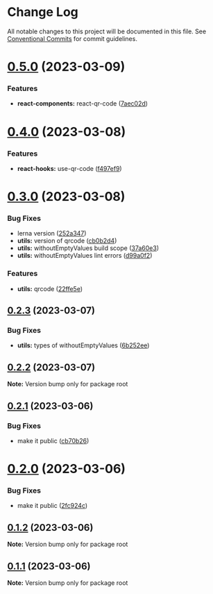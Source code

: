 # Change Log

All notable changes to this project will be documented in this file.
See [Conventional Commits](https://conventionalcommits.org) for commit guidelines.

# [0.5.0](https://github.com/tkhatibi/akasha/compare/v0.4.0...v0.5.0) (2023-03-09)


### Features

* **react-components:** react-qr-code ([7aec02d](https://github.com/tkhatibi/akasha/commit/7aec02d561b237288a52cb419cd054e3acd69838))





# [0.4.0](https://github.com/tkhatibi/akasha/compare/v0.3.0...v0.4.0) (2023-03-08)


### Features

* **react-hooks:** use-qr-code ([f497ef9](https://github.com/tkhatibi/akasha/commit/f497ef97356fa318d45cb92823307e0fc858f15d))





# [0.3.0](https://github.com/tkhatibi/akasha/compare/v0.2.3...v0.3.0) (2023-03-08)


### Bug Fixes

* lerna version ([252a347](https://github.com/tkhatibi/akasha/commit/252a34765c4b12fcc952926efd103c7c0bbbc77e))
* **utils:** version of qrcode ([cb0b2d4](https://github.com/tkhatibi/akasha/commit/cb0b2d4a8101b018a9cb7b7d742c1119b1c6335a))
* **utils:** withoutEmptyValues build scope ([37a60e3](https://github.com/tkhatibi/akasha/commit/37a60e3f6c1261a0d9f98828712fda07619871f4))
* **utils:** withoutEmptyValues lint errors ([d99a0f2](https://github.com/tkhatibi/akasha/commit/d99a0f229dfdc0038c5c86f8387ccad77cf33876))


### Features

* **utils:** qrcode ([22ffe5e](https://github.com/tkhatibi/akasha/commit/22ffe5edc80daaf4e90195f537f85d78ec904e5e))





## [0.2.3](https://github.com/tkhatibi/akasha/compare/v0.2.2...v0.2.3) (2023-03-07)

### Bug Fixes

- **utils:** types of withoutEmptyValues ([6b252ee](https://github.com/tkhatibi/akasha/commit/6b252ee8bad011650326d80aecf6d7f8c593cfe9))

## [0.2.2](https://github.com/tkhatibi/akasha/compare/v0.2.1...v0.2.2) (2023-03-07)

**Note:** Version bump only for package root

## [0.2.1](https://github.com/tkhatibi/akasha/compare/v0.2.0...v0.2.1) (2023-03-06)

### Bug Fixes

- make it public ([cb70b26](https://github.com/tkhatibi/akasha/commit/cb70b266423011a6473639722a2b6855b50d670a))

# [0.2.0](https://github.com/tkhatibi/akasha/compare/v0.1.2...v0.2.0) (2023-03-06)

### Bug Fixes

- make it public ([2fc924c](https://github.com/tkhatibi/akasha/commit/2fc924ce5d4a44a921f66a1fa1193fbc13cf9801))

## [0.1.2](https://github.com/tkhatibi/akasha/compare/v0.1.1...v0.1.2) (2023-03-06)

**Note:** Version bump only for package root

## [0.1.1](https://github.com/tkhatibi/akasha/compare/v0.1.0...v0.1.1) (2023-03-06)

**Note:** Version bump only for package root
